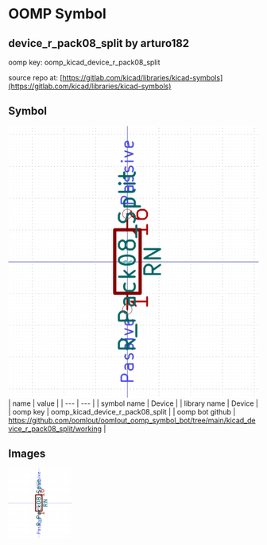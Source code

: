 # OOMP Symbol  
## device_r_pack08_split  by arturo182  
  
oomp key: oomp_kicad_device_r_pack08_split  
  
source repo at: [https://gitlab.com/kicad/libraries/kicad-symbols](https://gitlab.com/kicad/libraries/kicad-symbols)  
## Symbol  
  
[![working.png](working_600.png)](working.png)  
| name | value | 
| --- | --- | 
| symbol name | Device | 
| library name | Device | 
| oomp key | oomp_kicad_device_r_pack08_split | 
| oomp bot github | https://github.com/oomlout/oomlout_oomp_symbol_bot/tree/main/kicad_device_r_pack08_split/working | 
## Images  
  
[![working.png](working_140.png)](working.png)  
